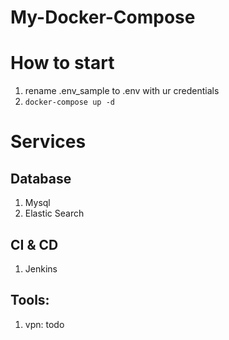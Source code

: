 # My-Docker-Compose
# How to start
1. rename .env_sample to .env with ur credentials
2. `docker-compose up -d`

# Services
## Database
  1. Mysql
  2. Elastic Search
  
## CI & CD
  1. Jenkins
  
## Tools:
  1. vpn: todo
